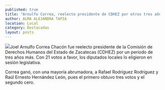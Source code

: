 ```yaml
---
published: true
title: "Arnulfo Correa, reelecto presidente de CDHEZ por otros tres años"
author: ALMA ALEJANDRA TAPIA
location: Local
category: Destacadas
layout: posts
---
```


![](http://i.imgur.com/5KVJqEsm.jpg)Joel Arnulfo Correa Chacón fue reelecto presidente de la Comisión de Derechos Humanos del Estado de Zacatecas (CDHEZ) por un periodo de tres años más. Con 21 votos a favor, los diputados locales lo eligieron en sesión legislativa.

Correa ganó, con una mayoría abrumadora, a Rafael Rodríguez Rodríguez y Raúl Ernesto Hernández León, pues el primero obtuvo tres votos y el segundo cero.
